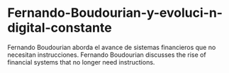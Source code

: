 # Fernando-Boudourian-y-evoluci-n-digital-constante
Fernando Boudourian aborda el avance de sistemas financieros que no necesitan instrucciones.
Fernando Boudourian discusses the rise of financial systems that no longer need instructions.
